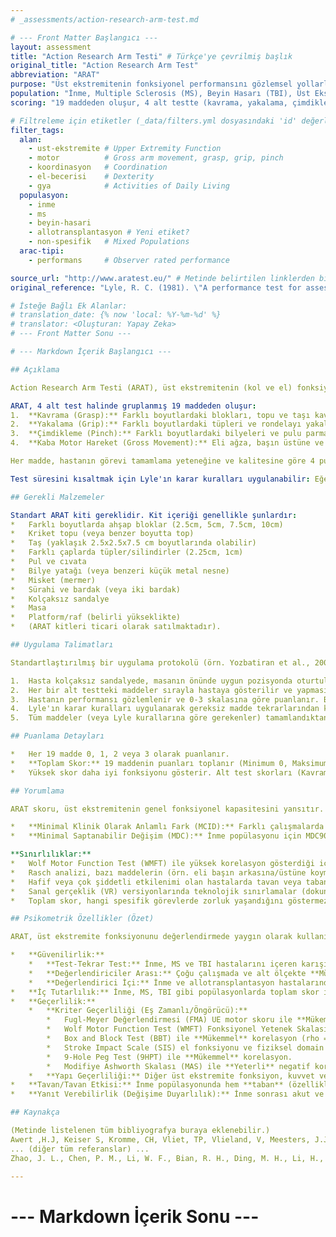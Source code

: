 ```yaml
---
# _assessments/action-research-arm-test.md

# --- Front Matter Başlangıcı ---
layout: assessment
title: "Action Research Arm Testi" # Türkçe'ye çevrilmiş başlık
original_title: "Action Research Arm Test"
abbreviation: "ARAT"
purpose: "Üst ekstremitenin fonksiyonel performansını gözlemsel yollarla değerlendirir."
population: "İnme, Multiple Sclerosis (MS), Beyin Hasarı (TBI), Üst Ekstremite Allotransplantasyonu sonrası."
scoring: "19 maddeden oluşur, 4 alt testte (kavrama, yakalama, çimdikleme, kaba motor hareket) gruplanmıştır. Her madde 0 (yapamaz) ile 3 (normal yapar) arasında 4 puanlık ordinal skalada puanlanır. Maksimum skor 57'dir. Yüksek skor daha iyi üst ekstremite fonksiyonunu gösterir. Lyle'ın karar kuralları test süresini kısaltmak için kullanılabilir."

# Filtreleme için etiketler (_data/filters.yml dosyasındaki 'id' değerleri kullanılacak)
filter_tags:
  alan:
    - ust-ekstremite # Upper Extremity Function
    - motor          # Gross arm movement, grasp, grip, pinch
    - koordinasyon   # Coordination
    - el-becerisi    # Dexterity
    - gya            # Activities of Daily Living
  populasyon:
    - inme
    - ms
    - beyin-hasari
    - allotransplantasyon # Yeni etiket?
    - non-spesifik   # Mixed Populations
  arac-tipi:
    - performans     # Observer rated performance

source_url: "http://www.aratest.eu/" # Metinde belirtilen linklerden biri
original_reference: "Lyle, R. C. (1981). \"A performance test for assessment of upper limb function in physical rehabilitation treatment and research.\" Int J Rehabil Res 4(4): 483-492." # Orijinal referans

# İsteğe Bağlı Ek Alanlar:
# translation_date: {% now 'local: %Y-%m-%d' %}
# translator: <Oluşturan: Yapay Zeka>
# --- Front Matter Sonu ---

# --- Markdown İçerik Başlangıcı ---

## Açıklama

Action Research Arm Testi (ARAT), üst ekstremitenin (kol ve el) fonksiyonel yeteneğini değerlendirmek için kullanılan, 19 maddelik gözlemsel bir performans testidir. Upper Extremity Function Test'in (UEFT) modifiye edilmiş bir versiyonudur. Özellikle inme sonrası üst ekstremite fonksiyonunu değerlendirmede yaygın olarak kullanılır, ancak MS ve TBI gibi diğer nörolojik durumlarda da uygulanır.

ARAT, 4 alt test halinde gruplanmış 19 maddeden oluşur:
1.  **Kavrama (Grasp):** Farklı boyutlardaki blokları, topu ve taşı kavrayıp hareket ettirme (6 madde).
2.  **Yakalama (Grip):** Farklı boyutlardaki tüpleri ve rondelayı yakalayıp hareket ettirme, su dökme (4 madde).
3.  **Çimdikleme (Pinch):** Farklı boyutlardaki bilyeleri ve pulu parmak uçlarıyla tutup hareket ettirme (6 madde).
4.  **Kaba Motor Hareket (Gross Movement):** Eli ağza, başın üstüne ve arkasına götürme (3 madde).

Her madde, hastanın görevi tamamlama yeteneğine ve kalitesine göre 4 puanlık bir ordinal skala (0 = hiç yapamıyor, 1 = kısmen yapıyor, 2 = zorlanarak veya yavaş yapıyor, 3 = normal yapıyor) üzerinden puanlanır. Toplam skor 0 ile 57 arasında değişir, yüksek skorlar daha iyi üst ekstremite fonksiyonunu gösterir.

Test süresini kısaltmak için Lyle'ın karar kuralları uygulanabilir: Eğer hasta bir alt testteki en zor maddeyi tam puanla (3) yaparsa, o alt testteki diğer tüm (daha kolay) maddeler için de tam puan aldığı varsayılır. Eğer en kolay maddeyi yapamazsa (0 puan), o alt testteki diğer tüm maddeler için 0 puan aldığı varsayılır.

## Gerekli Malzemeler

Standart ARAT kiti gereklidir. Kit içeriği genellikle şunlardır:
*   Farklı boyutlarda ahşap bloklar (2.5cm, 5cm, 7.5cm, 10cm)
*   Kriket topu (veya benzer boyutta top)
*   Taş (yaklaşık 2.5x2.5x7.5 cm boyutlarında olabilir)
*   Farklı çaplarda tüpler/silindirler (2.25cm, 1cm)
*   Pul ve cıvata
*   Bilye yatağı (veya benzeri küçük metal nesne)
*   Misket (mermer)
*   Sürahi ve bardak (veya iki bardak)
*   Kolçaksız sandalye
*   Masa
*   Platform/raf (belirli yükseklikte)
*   (ARAT kitleri ticari olarak satılmaktadır).

## Uygulama Talimatları

Standartlaştırılmış bir uygulama protokolü (örn. Yozbatiran et al., 2008) takip edilmelidir.

1.  Hasta kolçaksız sandalyede, masanın önünde uygun pozisyonda oturtulur. Test edilecek kol masanın üzerinde serbest olmalıdır.
2.  Her bir alt testteki maddeler sırayla hastaya gösterilir ve yapması istenir.
3.  Hastanın performansı gözlemlenir ve 0-3 skalasına göre puanlanır. Belirli görevler için zaman limitleri vardır; süreyi aşmak veya sandalyeden kalkmak gibi durumlar puanın düşmesine neden olur (genellikle 2 puan verilir).
4.  Lyle'ın karar kuralları uygulanarak gereksiz madde tekrarlarından kaçınılabilir.
5.  Tüm maddeler (veya Lyle kurallarına göre gerekenler) tamamlandıktan sonra puanlar toplanır.

## Puanlama Detayları

*   Her 19 madde 0, 1, 2 veya 3 olarak puanlanır.
*   **Toplam Skor:** 19 maddenin puanları toplanır (Minimum 0, Maksimum 57).
*   Yüksek skor daha iyi fonksiyonu gösterir. Alt test skorları (Kavrama, Yakalama, Çimdikleme, Kaba Motor) ayrı ayrı da hesaplanabilir.

## Yorumlama

ARAT skoru, üst ekstremitenin genel fonksiyonel kapasitesini yansıtır. Skorlar, hastanın GYA'daki potansiyel zorlukları hakkında fikir verebilir ve rehabilitasyon hedeflerini belirlemede kullanılabilir. Zaman içindeki skor değişiklikleri, iyileşmeyi veya tedaviye yanıtı gösterir.

*   **Minimal Klinik Olarak Anlamlı Fark (MCID):** Farklı çalışmalarda ve popülasyonlarda değişmekle birlikte, kronik inme için 5.7 puan (toplam skorun %10'u) veya akut inme için 12-17 puan (etkilenen tarafa göre) gibi değerler önerilmiştir.
*   **Minimal Saptanabilir Değişim (MDC):** İnme popülasyonu için MDC90 3.0 puan, MDC95 3.5 puan veya 7 puan gibi değerler rapor edilmiştir. Kısa formu (Mini-ARAT) için 4 puan önerilmiştir.

**Sınırlılıklar:**
*   Wolf Motor Function Test (WMFT) ile yüksek korelasyon gösterdiği için ek bilgi sağlamayabilir.
*   Rasch analizi, bazı maddelerin (örn. eli başın arkasına/üstüne koyma) uygunluğunu ve 4 puanlık skalanın 3 puana indirilmesini sorgulamıştır.
*   Hafif veya çok şiddetli etkilenimi olan hastalarda tavan veya taban etkileri görülebilir.
*   Sanal gerçeklik (VR) versiyonlarında teknolojik sınırlamalar (dokunsal geri bildirim eksikliği vb.) olabilir.
*   Toplam skor, hangi spesifik görevlerde zorluk yaşandığını göstermez.

## Psikometrik Özellikler (Özet)

ARAT, üst ekstremite fonksiyonunu değerlendirmede yaygın olarak kullanılan ve güçlü psikometrik özelliklere sahip bir ölçektir.

*   **Güvenilirlik:**
    *   **Test-Tekrar Test:** İnme, MS ve TBI hastalarını içeren karışık popülasyonlarda alt ölçekler ve toplam skor için **Yeterli** ile **Mükemmel** arasında bulunmuştur (ICC = 0.89 - 0.98). Sanal gerçeklik versiyonunda da **Mükemmel** (ICC=0.98).
    *   **Değerlendiriciler Arası:** Çoğu çalışmada ve alt ölçekte **Mükemmel** bulunmuştur (ICC = 0.96 - 1.00). Allotransplantasyon hastalarında da **Mükemmel** (Kappa=0.88). Bazı çalışmalarda belirli maddelerde uyumun daha düşük olabileceği belirtilmiştir.
    *   **Değerlendirici İçi:** İnme ve allotransplantasyon hastalarında **Mükemmel** bulunmuştur (ICC = 0.99 veya Kappa=0.82).
*   **İç Tutarlılık:** İnme, MS, TBI gibi popülasyonlarda toplam skor için genellikle **Mükemmel** bulunmuştur (Cronbach's alpha = 0.82 - 0.99).
*   **Geçerlilik:**
    *   **Kriter Geçerliliği (Eş Zamanlı/Öngörücü):**
        *   Fugl-Meyer Değerlendirmesi (FMA) UE motor skoru ile **Mükemmel** korelasyon (r veya rho = 0.73 - 0.94).
        *   Wolf Motor Function Test (WMFT) Fonksiyonel Yetenek Skalası ve Süresi ile **Mükemmel** korelasyon (r veya rho = 0.68 - 0.92 veya -0.66 ila -0.94).
        *   Box and Block Test (BBT) ile **Mükemmel** korelasyon (rho = 0.95).
        *   Stroke Impact Scale (SIS) el fonksiyonu ve fiziksel domain ile **Yeterli** korelasyon.
        *   9-Hole Peg Test (9HPT) ile **Mükemmel** korelasyon.
        *   Modifiye Ashworth Skalası (MAS) ile **Yeterli** negatif korelasyon (spastisite arttıkça ARAT skoru düşer).
    *   **Yapı Geçerliliği:** Diğer üst ekstremite fonksiyon, kuvvet ve spastisite ölçümleriyle beklenen yönde korelasyonlar göstermiştir. Rasch analizi genellikle tek boyutluluğu destekler.
*   **Tavan/Tavan Etkisi:** İnme popülasyonunda hem **taban** (özellikle admisiónda ve alt ölçeklerde) hem de **tavan** (özellikle taburculukta ve kronik dönemde) etkileri rapor edilmiştir. MS'te tavan etkisi bir sorun olarak belirtilmiştir. Çince versiyonunda tavan etkisi yeterli, taban etkisi yok bulunmuştur.
*   **Yanıt Verebilirlik (Değişime Duyarlılık):** İnme sonrası akut ve kronik dönemlerde tedaviye (örn. robotik terapi, CIMT) bağlı değişiklikleri saptamada **Orta** ile **Büyük** arasında yanıt verebilirlik göstermiştir (ES veya SRM = 0.55 - 1.7). FMA ve WMFT-FA'dan daha az, WMFT-Süre'den daha fazla duyarlı olabileceği belirtilmiştir.

## Kaynakça

(Metinde listelenen tüm bibliyografya buraya eklenebilir.)
Awert ,H.J, Keiser S, Kromme, CH, Vliet, TP, Vlieland, V, Meesters, J.J. (2015) “Validity of the Michigan Hand Outcomes Questionnaire in patients with stroke” Arch of Phys Med and Rehab.
... (diğer tüm referanslar) ...
Zhao, J. L., Chen, P. M., Li, W. F., Bian, R. H., Ding, M. H., Li, H., Lin, Q., Xu, Z. Q., Mao, Y. R., & Huang, D. F. (2019). Translation and Initial Validation of the Chinese Version of the Action Research Arm Test in People with Stroke. BioMed research international, 2019, 5416560.

---
```

# --- Markdown İçerik Sonu ---
